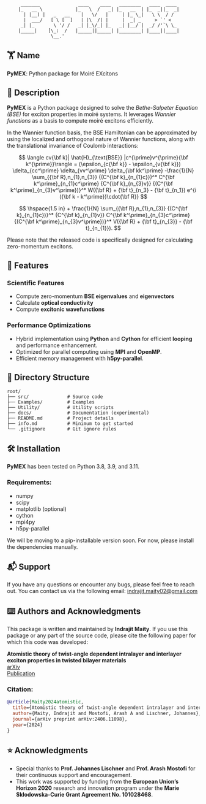 
```
     _______              ____    ____   ________   ____  ____
    |_   __ \            |_   \  /   _| |_   __  | |_  _||_  _|
      | |__) |   _   __    |   \/   |     | |_ \_|   \ \  / /
      |  ___/   [ \ [  ]   | |\  /| |     |  _| _     > `' <
     _| |_       \ '/ /   _| |_\/_| |_   _| |__/ |  _/ /'`\ \_
    |_____|    [\_:  /   |_____||_____| |________| |____||____|
                \__.'
```

## 🏋️ Name
**PyMEX**: Python package for Moiré EXcitons

## 📖 Description
**PyMEX** is a Python package designed to solve the
*Bethe-Salpeter Equation (BSE)* for exciton properties in moiré systems. It
leverages *Wannier functions* as a basis to compute moiré excitons
efficiently.
 
In the Wannier function basis, the BSE Hamiltonian can be approximated by using
the localized and orthogonal nature of Wannier functions, along with the
translational invariance of Coulomb interactions:

$$
\langle cv{\bf k}| \hat{H}_{\text{BSE}} |c^{\prime}v^{\prime}{\bf k^{\prime}}\rangle 
= (\epsilon_{c{\bf k}} - \epsilon_{v{\bf k}}) \delta_{cc^\prime} \delta_{vv^\prime} \delta_{\bf kk^\prime} 
-\frac{1}{N} \sum_{{\bf R},n_{1},n_{3}} {(C^{\bf k}_{n_{1}c}})^* C^{\bf k^\prime}_{n_{1}c^\prime} 
{C^{\bf k}_{n_{3}v}} {(C^{\bf k^\prime}_{n_{3}v^\prime})}^* W({\bf R} + {\bf t}_{n_3} - {\bf t}_{n_1}) 
e^{i ({\bf k - k^\prime})\cdot{\bf R}} 
$$

$$
\hspace{1.5 in} + \frac{1}{N} \sum_{{\bf R},n_{1},n_{3}} {(C^{\bf k}_{n_{1}c})}^* {C^{\bf k}_{n_{1}v}} 
C^{\bf k^\prime}_{n_{3}c^\prime} {(C^{\bf k^\prime}_{n_{3}v^\prime})}^* V({\bf R} + {\bf t}_{n_{3}} - {\bf t}_{n_{1}}).
$$

Please note that the released code is specifically designed for calculating zero-momentum excitons.

## 🚀 Features

### Scientific Features
- Compute zero-momentum **BSE eigenvalues** and **eigenvectors**  
- Calculate **optical conductivity**  
- Compute **excitonic wavefunctions**  

### Performance Optimizations
- Hybrid implementation using **Python** and **Cython** for efficient
  **looping** and performance enhancement.
- Optimized for parallel computing using **MPI** and **OpenMP**.
- Efficient memory management with **h5py-parallel**.

## 📂 Directory Structure

```
root/
├── src/              # Source code
├── Examples/         # Examples
├── Utility/          # Utility scripts
├── docs/             # Documentation (experimental)
├── README.md         # Project details
├── info.md           # Minimum to get started
└── .gitignore        # Git ignore rules
```

## 🛠️ Installation
**PyMEX** has been tested on Python 3.8, 3.9, and 3.11.

### Requirements:
- numpy  
- scipy  
- matplotlib (optional)  
- cython  
- mpi4py  
- h5py-parallel  

We will be moving to a pip-installable version soon. For now, please install
the dependencies manually.

## 📬 Support
If you have any questions or encounter any bugs, please feel free to reach out.
You can contact us via the following email:
[indrajit.maity02@gmail.com](mailto:indrajit.maity02@gmail.com)

## ⌨️ Authors and Acknowledgments
This package is written and maintained by **Indrajit Maity**. If you use this
package or any part of the source code, please cite the following paper for
which this code was developed:

**Atomistic theory of twist-angle dependent intralayer and interlayer exciton
properties in twisted bilayer materials**  
[arXiv](https://arxiv.org/abs/2406.11098)  
[Publication](https://doi.org/10.1038/s41699-025-00538-4)  

### Citation:

```bibtex
@article{Maity2024atomistic,
  title={Atomistic theory of twist-angle dependent intralayer and interlayer exciton properties in twisted bilayer materials},
  author={Maity, Indrajit and Mostofi, Arash A and Lischner, Johannes},
  journal={arXiv preprint arXiv:2406.11098},
  year={2024}
}
```

## ⭐ Acknowledgments

- Special thanks to **Prof. Johannes Lischner** and **Prof. Arash Mostofi** for
  their continuous support and encouragement.
- This work was supported by funding from the **European Union’s Horizon 2020**
  research and innovation program under the **Marie Skłodowska-Curie Grant
  Agreement No. 101028468**.

